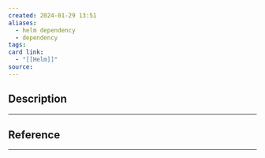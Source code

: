 ```yaml
---
created: 2024-01-29 13:51
aliases:
  - helm dependency
  - dependency
tags: 
card link:
  - "[[Helm]]"
source:
---
```

## Description
---





## Reference
---





